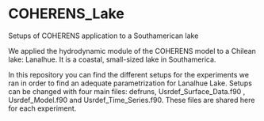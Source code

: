 # COHERENS_Lake
Setups of COHERENS application to a Southamerican lake

We applied the hydrodynamic module of the COHERENS model to a Chilean lake: Lanalhue. It is a coastal, small-sized lake in Southamerica.

In this repository you can find the different setups for the experiments we ran in order to find an adequate parametrization for Lanalhue Lake. Setups can be changed with four main files: defruns, 
Usrdef_Surface_Data.f90 , Usrdef_Model.f90  and Usrdef_Time_Series.f90. These files are shared here for each experiment.
